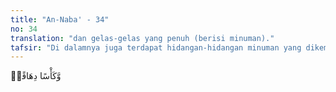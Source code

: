 ```yaml
---
title: "An-Naba' - 34"
no: 34
translation: "dan gelas-gelas yang penuh (berisi minuman)."
tafsir: "Di dalamnya juga terdapat hidangan-hidangan minuman yang dikemas dalam gelas-gelas yang penuh. Dalam firman Allah yang lain dinyatakan:\n\nDan di sana mereka diberi segelas minuman bercampur jahe. (al-Insan/76: 17)"
---
```


وَّكَأْسًا دِهَاقًاۗ
